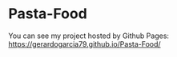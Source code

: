 # Pasta-Food

You can see my project hosted by Github Pages:
https://gerardogarcia79.github.io/Pasta-Food/
